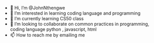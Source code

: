- 👋 Hi, I’m @JohnNthengwe
- 👀 I’m interested in learning coding language and programming
- 🌱 I’m currently learning CS50 class
- 💞️ I’m looking to collaborate on common practices in programming, coding language python , javascript, html
- 📫 How to reach me by emailing me

<!---
JohnNthengwe/JohnNthengwe is a ✨ special ✨ repository because its `README.md` (this file) appears on your GitHub profile.
You can click the Preview link to take a look at your changes.
--->
